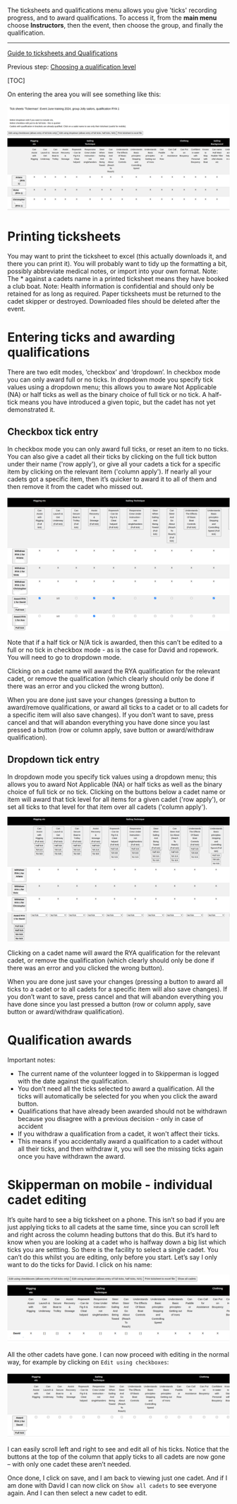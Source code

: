 The ticksheets and qualifications menu allows you give 'ticks' recording progress, and to award qualifications. 
To access it, from the **main menu** choose **Instructors**, then the event, then choose the group, and finally the qualification.
___

[Guide to ticksheets and Qualifications](ticksheets_and_qualifications_guide.md)

Previous step: [Choosing a qualification level](ticksheets_choose_levels_SI_skipper_help.md)

[TOC]


On entering the area you will see something like this:

![ticksheet_entry1.png](/static/ticksheet_entry1.png)

# Printing ticksheets

You may want to print the ticksheet to excel (this actually downloads it, and there you can print it). You will probably want to tidy up the formatting a bit, possibly abbreviate medical notes, or import into your own format. Note: The * against a cadets name in a printed ticksheet means they have booked a club boat. Note: Health information is confidential and should only be retained for as long as required. Paper ticksheets must be returned to the cadet skipper or destroyed. Downloaded files should be deleted after the event.

# Entering ticks and awarding qualifications

There are two edit modes, ‘checkbox’ and ‘dropdown’. In checkbox mode you can only award full or no ticks. In dropdown mode you specify tick values using a dropdown menu; this allows you to aware Not Applicable (NA) or half ticks as well as the binary choice of full tick or no tick. A half-tick means you have introduced a given topic, but the cadet has not yet demonstrated it.

## Checkbox tick entry

In checkbox mode you can only award full ticks, or reset an item to no ticks. You can also give a cadet all their ticks by clicking on the full tick button under their name ('row apply'), or give all your cadets a tick for a specific item by clicking on the relevant item ('column apply'). If nearly all your cadets got a specific item, then it’s quicker to award it to all of them and then remove it from the cadet who missed out.

![ticksheet_entry_SI_1.png](/static/ticksheet_entry_SI_1.png)

Note that if a half tick or N/A tick is awarded, then this can’t be edited to a full or no tick in checkbox mode - as is the case for David and ropework. You will need to go to dropdown mode. 

Clicking on a cadet name will award the RYA qualification for the relevant cadet, or remove the qualification (which clearly should only be done if there was an error and you clicked the wrong button). 

When you are done just save your changes (pressing a button to award/remove qualifications, or award all ticks to a cadet or to all cadets for a specific item will also save changes). If you don’t want to save, press cancel and that will abandon everything you have done since you last pressed a button (row or column apply, save button or award/withdraw qualification).


## Dropdown tick entry

In dropdown mode you specify tick values using a dropdown menu; this allows you to award Not Applicable (NA) or half ticks as well as the binary choice of full tick or no tick. Clicking on the buttons below a cadet name or item will award that tick level for all items for a given cadet ('row apply'), or set all ticks to that level for that item over all cadets ('column apply'). 

![ticksheet_entry_SI2.png](\static\ticksheet_entry_SI2.png)

Clicking on a cadet name will award the RYA qualification for the relevant cadet, or remove the qualification (which clearly should only be done if there was an error and you clicked the wrong button). 

When you are done just save your changes (pressing a button to award all ticks to a cadet or to all cadets for a specific item will also save changes). If you don’t want to save, press cancel and that will abandon everything you have done since you last pressed a button (row or column apply, save button or award/withdraw qualification).

# Qualification awards

Important notes:
- The current name of the volunteer logged in to Skipperman is logged with the date against the qualification.  
- You don’t need all the ticks selected to award a qualification. All the ticks will automatically be selected for you when you click the award button.
- Qualifications that have already been awarded should not be withdrawn because you disagree with a previous decision - only in case of accident
- If you withdraw a qualification from a cadet, it won't affect their ticks.
- This means if you accidentally award a qualification to a cadet without all their ticks, and then withdraw it, you will see the missing ticks again once you have withdrawn the award.

# Skipperman on mobile - individual cadet editing

It’s quite hard to see a big ticksheet on a phone. This isn’t so bad if you are just applying ticks to all cadets at the same time, since you can scroll left and right across the column heading buttons that do this. But it’s hard to know when you are looking at a cadet who is halfway down a big list which ticks you are settting. So there is the facility to select a single cadet. You can’t do this whilst you are editing, only before you start. Let’s say I only want to do the ticks for David. I click on his name:

![ticksheet_entry4.png](/static/ticksheet_entry4.png)

All the other cadets have gone. I can now proceed with editing in the normal way, for example by clicking on `Edit using checkboxes`:

![ticksheet_entry_SI3.png](/static/ticksheet_entry_SI3.png)

I can easily scroll left and right to see and edit all of his ticks. Notice that the buttons at the top of the column that apply ticks to all cadets are now gone – with only one cadet these aren’t needed. 

Once done, I click on save, and I am back to viewing just one cadet. And if I am done with David I can now click on `Show all cadets` to see everyone again. And I can then select a new cadet to edit.
